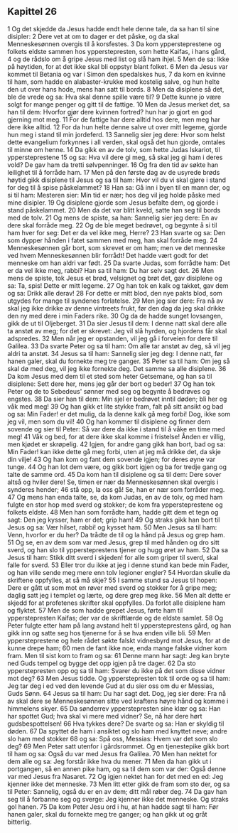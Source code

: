 ## Kapittel 26

1 Og det skjedde da Jesus hadde endt hele denne tale, da sa han til sine disipler:
2 Dere vet at om to dager er det påske, og da skal Menneskesønnen overgis til å korsfestes.
3 Da kom yppersteprestene og folkets eldste sammen hos ypperstepresten, som hette Kaifas, i hans gård,
4 og de rådslo om å gripe Jesus med list og slå ham ihjel.
5 Men de sa: Ikke på høytiden, for at det ikke skal bli oppstyr blant folket.
6 Men da Jesus var kommet til Betania og var i Simon den spedalskes hus,
7 da kom en kvinne til ham, som hadde en alabaster-krukke med kostelig salve, og hun helte den ut over hans hode, mens han satt til bords.
8 Men da disiplene så det, ble de vrede og sa: Hva skal denne spille være til?
9 Dette kunne jo være solgt for mange penger og gitt til de fattige.
10 Men da Jesus merket det, sa han til dem: Hvorfor gjør dere kvinnen fortred? hun har jo gjort en god gjerning mot meg.
11 For de fattige har dere alltid hos dere, men meg har dere ikke alltid.
12 For da hun helte denne salve ut over mitt legeme, gjorde hun meg i stand til min jordeferd.
13 Sannelig sier jeg dere: Hvor som helst dette evangelium forkynnes i all verden, skal også det hun gjorde, omtales til minne om henne.
14 Da gikk en av de tolv, som hette Judas Iskariot, til yppersteprestene
15 og sa: Hva vil dere gi meg, så skal jeg gi ham i deres vold? De gav ham da tretti sølvpenninger.
16 Og fra den tid av søkte han leilighet til å forråde ham.
17 Men på den første dag av de usyrede brøds høytid gikk disiplene til Jesus og sa til ham: Hvor vil du vi skal gjøre i stand for deg til å spise påskelammet?
18 Han sa: Gå inn i byen til en mann der, og si til ham: Mesteren sier: Min tid er nær; hos deg vil jeg holde påske med mine disipler.
19 Og disiplene gjorde som Jesus befalte dem, og gjorde i stand påskelammet.
20 Men da det var blitt kveld, satte han seg til bords med de tolv.
21 Og mens de spiste, sa han: Sannelig sier jeg dere: En av dere skal forråde meg.
22 Og de ble meget bedrøvet, og begynte å si til ham hver for seg: Det er da vel ikke meg, Herre?
23 Han svarte og sa: Den som dypper hånden i fatet sammen med meg, han skal forråde meg.
24 Menneskesønnen går bort, som skrevet er om ham; men ve det menneske ved hvem Menneskesønnen blir forrådt! Det hadde vært godt for det menneske om han aldri var født.
25 Da svarte Judas, som forrådte ham: Det er da vel ikke meg, rabbi? Han sa til ham: Du har selv sagt det.
26 Men mens de spiste, tok Jesus et brød, velsignet og brøt det, gav disiplene og sa: Ta, spis! Dette er mitt legeme.
27 Og han tok en kalk og takket, gav dem og sa: Drikk alle derav!
28 For dette er mitt blod, den nye pakts blod, som utgydes for mange til syndenes forlatelse.
29 Men jeg sier dere: Fra nå av skal jeg ikke drikke av denne vintreets frukt, før den dag da jeg skal drikke den ny med dere i min Faders rike.
30 Og da de hadde sunget lovsangen, gikk de ut til Oljeberget.
31 Da sier Jesus til dem: I denne natt skal dere alle ta anstøt av meg; for det er skrevet: Jeg vil slå hyrden, og hjordens får skal adspredes.
32 Men når jeg er opstanden, vil jeg gå i forveien for dere til Galilea.
33 Da svarte Peter og sa til ham: Om alle tar anstøt av deg, så vil jeg aldri ta anstøt.
34 Jesus sa til ham: Sannelig sier jeg deg: I denne natt, før hanen galer, skal du fornekte meg tre ganger.
35 Peter sa til ham: Om jeg så skal dø med deg, vil jeg ikke fornekte deg. Det samme sa alle disiplene.
36 Da kom Jesus med dem til et sted som heter Getsemane, og han sa til disiplene: Sett dere her, mens jeg går der bort og beder!
37 Og han tok Peter og de to Sebedeus' sønner med seg og begynte å bedrøves og engstes.
38 Da sier han til dem: Min sjel er bedrøvet inntil døden; bli her og våk med meg!
39 Og han gikk et lite stykke fram, falt på sitt ansikt og bad og sa: Min Fader! er det mulig, da la denne kalk gå meg forbi! Dog, ikke som jeg vil, men som du vil!
40 Og han kommer til disiplene og finner dem sovende og sier til Peter: Så var dere da ikke i stand til å våke en time med meg!
41 Våk og bed, for at dere ikke skal komme i fristelse! Ånden er villig, men kjødet er skrøpelig.
42 Igjen, for andre gang gikk han bort, bad og sa: Min Fader! kan ikke dette gå meg forbi, uten at jeg må drikke det, da skje din vilje!
43 Og han kom og fant dem sovende igjen; for deres øyne var tunge.
44 Og han lot dem være, og gikk bort igjen og ba for tredje gang og talte de samme ord.
45 Da kom han til disiplene og sa til dem: Dere sover altså og hviler dere! Se, timen er nær da Menneskesønnen skal overgis i synderes hender;
46 stå opp, la oss gå! Se, han er nær som forråder meg.
47 Og mens han enda talte, se, da kom Judas, en av de tolv, og med ham fulgte en stor hop med sverd og stokker; de kom fra yppersteprestene og folkets eldste.
48 Men han som forrådte ham, hadde gitt dem et tegn og sagt: Den jeg kysser, ham er det; grip ham!
49 Og straks gikk han bort til Jesus og sa: Vær hilset, rabbi! og kysset ham.
50 Men Jesus sa til ham: Venn, hvorfor er du her? Da trådte de til og la hånd på Jesus og grep ham.
51 Og se, en av dem som var med Jesus, grep til med hånden og dro sitt sverd, og han slo til yppersteprestens tjener og hugg øret av ham.
52 Da sa Jesus til ham: Stikk ditt sverd i skjeden! for alle som griper til sverd, skal falle for sverd.
53 Eller tror du ikke at jeg i denne stund kan bede min Fader, og han ville sende meg mere enn tolv legioner engler?
54 Hvordan skulle da skriftene oppfylles, at så må skje?
55 I samme stund sa Jesus til hopen: Dere er gått ut som mot en røver med sverd og stokker for å gripe meg; daglig satt jeg i templet og lærte, og dere grep meg ikke.
56 Men alt dette er skjedd for at profetenes skrifter skal oppfylles. Da forlot alle disiplene ham og flyktet.
57 Men de som hadde grepet Jesus, førte ham til ypperstepresten Kaifas; der var de skriftlærde og de eldste samlet.
58 Og Peter fulgte etter ham på lang avstand helt til yppersteprestens gård, og han gikk inn og satte seg hos tjenerne for å se hva enden ville bli.
59 Men yppersteprestene og hele rådet søkte falskt vidnesbyrd mot Jesus, for at de kunne drepe ham;
60 men de fant ikke noe, enda mange falske vidner kom fram. Men til sist kom to fram og sa:
61 Denne mann har sagt: Jeg kan bryte ned Guds tempel og bygge det opp igjen på tre dager.
62 Da sto ypperstepresten opp og sa til ham: Svarer du ikke på det som disse vidner mot deg?
63 Men Jesus tidde. Og ypperstepresten tok til orde og sa til ham: Jeg tar deg i ed ved den levende Gud at du sier oss om du er Messias, Guds Sønn.
64 Jesus sa til ham: Du har sagt det. Dog, jeg sier dere: Fra nå av skal dere se Menneskesønnen sitte ved kraftens høyre hånd og komme i himmelens skyer.
65 Da sønderrev ypperstepresten sine klær og sa: Han har spottet Gud; hva skal vi mere med vidner? Se, nå har dere hørt gudsbespottelsen!
66 Hva tykkes dere? De svarte og sa: Han er skyldig til døden.
67 Da spyttet de ham i ansiktet og slo ham med knyttet neve; andre slo ham med stokker
68 og sa: Spå oss, Messias: Hvem var det som slo deg?
69 Men Peter satt utenfor i gårdsrommet. Og en tjenestepike gikk bort til ham og sa: Også du var med Jesus fra Galilea.
70 Men han nektet for dem alle og sa: Jeg forstår ikke hva du mener.
71 Men da han gikk ut i portgangen, så en annen pike ham, og sa til dem som var der: Også denne var med Jesus fra Nasaret.
72 Og igjen nektet han for det med en ed: Jeg kjenner ikke det menneske.
73 Men litt etter gikk de fram som sto der, og sa til Peter: Sannelig, også du er en av dem; ditt mål røber deg.
74 Da gav han seg til å forbanne seg og sverge: Jeg kjenner ikke det menneske. Og straks gol hanen.
75 Da kom Peter Jesu ord i hu, at han hadde sagt til ham: Før hanen galer, skal du fornekte meg tre ganger; og han gikk ut og gråt bitterlig.
